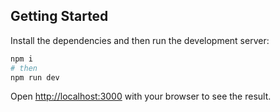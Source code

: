 ## Getting Started

Install the dependencies and then run the development server:

```bash
npm i
# then
npm run dev
```

Open [http://localhost:3000](http://localhost:3000) with your browser to see the result.
